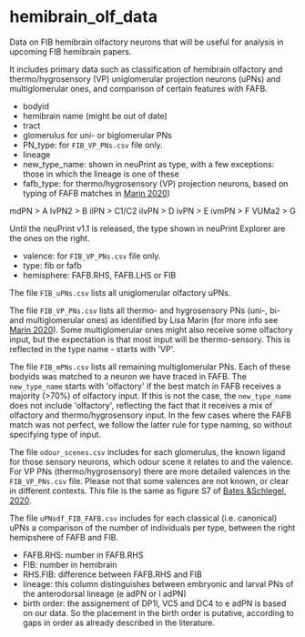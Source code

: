 # hemibrain_olf_data
Data on FIB hemibrain olfactory neurons that will be useful for analysis in upcoming FIB hemibrain papers.

It includes primary data such as classification of hemibrain olfactory and thermo/hygrosensory (VP) uniglomerular projection neurons (uPNs) and multiglomerular ones, and comparison of certain features with FAFB.

* bodyid
* hemibrain name (might be out of date)
* tract
* glomerulus for uni- or biglomerular PNs
* PN_type: for `FIB_VP_PNs.csv` file only.
* lineage
* new_type_name: shown in neuPrint as type, with a few exceptions: those in which the lineage is one of these 
* fafb_type: for thermo/hygrosensory (VP) projection neurons, based on typing of FAFB matches in [Marin 2020](https://www.biorxiv.org/content/10.1101/2020.01.20.912709v2))

mdPN	> A
lvPN2	>	B
ilPN	> C1/C2
ilvPN	> D
ivPN	>	E
ivmPN	> F
VUMa2	>	G

Until the neuPrint v1.1 is released, the type shown in neuPrint Explorer are the ones on the right.

* valence: for `FIB_VP_PNs.csv` file only.
* type: fib or fafb
* hemisphere: FAFB.RHS, FAFB.LHS or FIB

The file `FIB_uPNs.csv` lists all uniglomerular olfactory uPNs. 

The file `FIB_VP_PNs.csv` lists all thermo- and hygrosensory PNs (uni-, bi- and multiglomerular ones) as identified by Lisa Marin (for more info see [Marin 2020](https://www.biorxiv.org/content/10.1101/2020.01.20.912709v2)). Some multiglomerular ones might also receive some olfactory input, but the expectation is that most input will be thermo-sensory. This is reflected in the type name - starts with 'VP'.

The file `FIB_mPNs.csv` lists all remaining multiglomerular PNs. Each of these bodyids was matched to a neuron we have traced in FAFB. The `new_type_name` starts with 'olfactory' if the best match in FAFB receives a majority (>70%) of olfactory input. If this is not the case, the `new_type_name` does not include 'olfactory', reflecting the fact that it receives a mix of olfactory and thermo/hygrosensory input. In the few cases where the FAFB match was not perfect, we follow the latter rule for type naming, so without specifying type of input.

The file `odour_scenes.csv` includes for each glomerulus, the known ligand for those sensory neurons, which odour scene it relates to and the valence. For VP PNs (thermo/hygrosensory) there are more detailed valences in the `FIB_VP_PNs.csv` file.
Please not that some valences are not known, or clear in different contexts. This file is the same as figure S7 of [Bates &Schlegel, 2020](https://doi.org/10.1101/2020.01.19.911453).

The file `uPNsdf_FIB_FAFB.csv` includes for each classical (i.e. canonical) uPNs a comparison of the number of individuals per type, between the right hemipshere of FAFB and FIB.
* FAFB.RHS: number in FAFB.RHS
* FIB: number in hemibrain
* RHS.FIB: difference between FAFB.RHS and FIB
* lineage: this column distinguishes between embryonic and larval PNs of the anterodorsal lineage (e adPN or l adPN)
* birth order: the assignement of DP1l, VC5 and DC4 to e adPN is based on our data. So the placement in the birth order is putative, according to gaps in order as already described in the literature.
